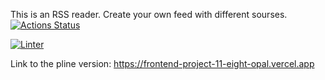 This is an RSS reader. Create your own feed with different sourses. 
[![Actions Status](https://github.com/EllySmith/frontend-project-11/workflows/hexlet-check/badge.svg)](https://github.com/EllySmith/frontend-project-11/actions)

[![Linter](https://github.com/EllySmith/frontend-project-11/actions/workflows/lint.yml/badge.svg)](https://github.com/EllySmith/frontend-project-11/actions/workflows/lint.yml) 

Link to the pline version: https://frontend-project-11-eight-opal.vercel.app


